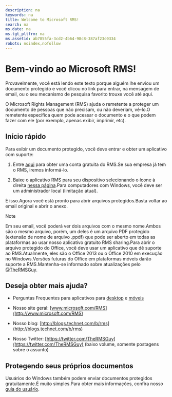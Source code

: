 ```yaml
---
description: na
keywords: na
title: Welcome to Microsoft RMS!
search: na
ms.date: na
ms.tgt_pltfrm: na
ms.assetid: ab7855fa-3cd2-4b64-98c8-387af23c0334
robots: noindex,nofollow
---
```

# Bem-vindo ao Microsoft RMS!
Provavelmente, você está lendo este texto porque alguém lhe enviou um documento protegido e você clicou no link para entrar, na mensagem de email, ou o seu mecanismo de pesquisa favorito trouxe você até aqui.

O Microsoft Rights Management (RMS) ajuda o remetente a proteger um documento de pessoas que não precisam, ou não deveriam, vê-lo.O remetente especifica quem pode acessar o documento e o que podem fazer com ele (por exemplo, apenas exibir, imprimir, etc).

## Início rápido
Para exibir um documento protegido, você deve entrar e obter um aplicativo com suporte:

1.  Entre [aqui](https://portal.aadrm.com/) para obter uma conta gratuita do RMS.Se sua empresa já tem o RMS, iremos informá-lo.

2.  Baixe o aplicativo RMS para seu dispositivo selecionando o ícone à direita [nessa página](http://portal.aadrm.com/home/download).Para computadores com Windows, você deve ser um administrador local (limitação atual).

É isso.Agora você está pronto para abrir arquivos protegidos.Basta voltar ao email original e abrir o anexo.

> [!NOTE]
> Em seu email, você poderá ver dois arquivos com o mesmo nome.Ambos são o mesmo arquivo, porém, um deles é um arquivo PDF protegido (extensão de nome de arquivo .ppdf) que pode ser aberto em todas as plataformas ao usar nosso aplicativo gratuito RMS sharing.Para abrir o arquivo protegido do Office, você deve usar um aplicativo que dê suporte ao RMS.Atualmente, eles são o Office 2013 ou o Office 2010 em execução no Windows.Versões futuras do Office em plataformas móveis darão suporte a RMS.Mantenha-se informado sobre atualizações pelo [@TheRMSGuy](https://twitter.com/TheRMSGuy).

## Deseja obter mais ajuda?

-   Perguntas Frequentes para aplicativos para [desktop](http://technet.microsoft.com/dn467883) e [móveis](http://technet.microsoft.com/dn451248)

-   Nosso site geral: [www.microsoft.com/RMS](http://www.microsoft.com/RMS)

-   Nosso blog: [http://blogs.technet.com/b/rms](http://blogs.technet.com/b/rms)

-   Nosso Twitter: [https://twitter.com/TheRMSGuy](https://twitter.com/TheRMSGuy) (baixo volume, somente postagens sobre o assunto)

## Protegendo seus próprios documentos
Usuários do Windows também podem enviar documentos protegidos gratuitamente.É muito simples.Para obter mais informações, confira nosso [guia do usuário](http://technet.microsoft.com/library/dn574735%28v=ws.10%29.aspx).

